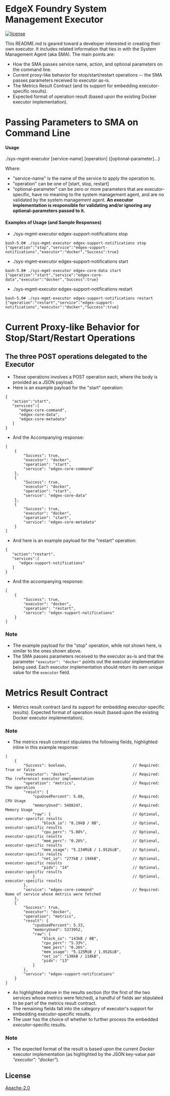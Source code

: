 # EdgeX Foundry System Management Executor
[![license](https://img.shields.io/badge/license-Apache%20v2.0-blue.svg)](LICENSE)

This README.md is geared toward a developer interested in creating their own executor. It includes related information 
    that ties in with the System Management Agent (aka SMA). The main points are:

- How the SMA passes service name, action, and optional parameters on the command line.
- Current proxy-like behavior for stop/start/restart operations -- the SMA passes parameters received to executor as-is.
- The Metrics Result Contract (and its support for embedding executor-specific results).
- Expected format of operation result (based upon the existing Docker executor implementation).

# Passing Parameters to SMA on Command Line #

#### Usage ####
./sys-mgmt-executor [service-name] [operation] {[optional-parameter]...}

Where:
- "service-name" is the name of the service to apply the operation to.
- "operation" can be one of [start, stop, restart]
- "optional-parameter" can be zero or more parameters that are executor-specific, have no meaning to the system 
    management agent, and are no validated by the system management agent.  **An executor implementation is responsible
    for validating and/or ignoring any optional-parameters passed to it.**

#### Examples of Usage (and Sample Responses) ####
- ./sys-mgmt-executor edgex-support-notifications stop
```
bash-5.0# ./sys-mgmt-executor edgex-support-notifications stop
{"operation":"stop","service":"edgex-support-notifications","executor":"docker","Success":true}
```
- ./sys-mgmt-executor edgex-support-notifications start
```
bash-5.0# ./sys-mgmt-executor edgex-core-data start
{"operation":"start","service":"edgex-core-data","executor":"docker","Success":true}
```
- ./sys-mgmt-executor edgex-support-notifications restart
```
bash-5.0# ./sys-mgmt-executor edgex-support-notifications restart
{"operation":"restart","service":"edgex-support-notifications","executor":"docker","Success":true}
```

# Current Proxy-like Behavior for Stop/Start/Restart Operations #

## The three POST operations delegated to the Executor ##
- These operations involves a POST operation each, where the body is provided as a JSON payload.
- Here is an example payload for the "start" operation:
```
{
   "action":"start",
   "services":[
      "edgex-core-command",
      "edgex-core-data",
      "edgex-core-metadata"
   ]
}
```
- And the Accompanying response:
```
[
    {
        "Success": true,
        "executor": "docker",
        "operation": "start",
        "service": "edgex-core-command"
    },
    {
        "Success": true,
        "executor": "docker",
        "operation": "start",
        "service": "edgex-core-data"
    },
    {
        "Success": true,
        "executor": "docker",
        "operation": "start",
        "service": "edgex-core-metadata"
    }    
]
```
- And here is an example payload for the "restart" operation:
```
{
   "action":"restart",
   "services":[
      "edgex-support-notifications"
   ]
}
```
- And the accompanying response:
```
[
    {
        "Success": true,
        "executor": "docker",
        "operation": "restart",
        "service": "edgex-support-notifications"
    }
]
```

### Note ###
- The example payload for the "stop" operation, while not shown here, is similar to the ones shown above.
- The SMA passes parameters received to the executor as-is and that the parameter `"executor": "docker"` points out the 
    executor implementation being used.  Each executor implementation should return its own unique value for the 
    `executor` field.

# Metrics Result Contract #

- Metrics result contract (and its support for embedding executor-specific results).
Expected format of operation result (based upon the existing Docker executor implementation).


### Note ###
- The metrics result contract stipulates the following fields, highlighted inline in this example response: 
```
[
    {
        "Success": boolean,                             // Required: True or false
        "executor": "docker",                           // Required: The (reference) executor implementation
        "operation": "metrics",                         // Required: The operation
        "result": {            
            "cpuUsedPercent": 5.08,                     // Required: CPU Usage
            "memoryUsed": 5488247,                      // Required: Memory Usage
            "raw": {                                    // Optional, executor-specific results
                "block_io": "8.19kB / 0B",              // Optional, executor-specific results
                "cpu_perc": "5.08%",                    // Optional, executor-specific results
                "mem_perc": "0.26%",                    // Optional, executor-specific results
                "mem_usage": "5.234MiB / 1.952GiB",     // Optional, executor-specific results
                "net_io": "277kB / 194kB",              // Optional, executor-specific results
                "pids": "14"                            // Optional, executor-specific results
            }                                           // Optional, executor-specific results
        },
        "service": "edgex-core-command"                 // Required: Name of service whose metrics were fetched
    },
    {
        "Success": true,
        "executor": "docker",
        "operation": "metrics",
        "result": {
            "cpuUsedPercent": 5.33,
            "memoryUsed": 5373952,
            "raw": {
                "block_io": "143kB / 0B",
                "cpu_perc": "5.33%",
                "mem_perc": "0.26%",
                "mem_usage": "5.125MiB / 1.952GiB",
                "net_io": "130kB / 118kB",
                "pids": "13"
            }
        },
        "service": "edgex-support-notifications"
    }
]
```
- As highlighted above in the results section (for the first of the two services whose metrics were fetched), a handful 
    of fields aer stipulated to be part of the metrics result contract. 
- The remaining fields fall into the category of executor's support for embedding executor-specific results.
- The user has the choice of whether to further process the embedded _executor_-specific results.

### Note ###
- The expected format of the result is based upon the current _Docker_ executor implementation (as highlighted by the 
    JSON key-value pair _"executor": "docker"_).

## License
[Apache-2.0](LICENSE)

